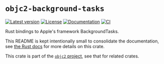 # `objc2-background-tasks`

[![Latest version](https://badgen.net/crates/v/objc2-background-tasks)](https://crates.io/crates/objc2-background-tasks)
[![License](https://badgen.net/badge/license/Zlib%20OR%20Apache-2.0%20OR%20MIT/blue)](../../LICENSE.md)
[![Documentation](https://docs.rs/objc2-background-tasks/badge.svg)](https://docs.rs/objc2-background-tasks/)
[![CI](https://github.com/madsmtm/objc2/actions/workflows/ci.yml/badge.svg)](https://github.com/madsmtm/objc2/actions/workflows/ci.yml)

Rust bindings to Apple's framework BackgroundTasks.

This README is kept intentionally small to consolidate the documentation, see
[the Rust docs](https://docs.rs/objc2-background-tasks/) for more details on this crate.

This crate is part of the [`objc2` project](https://github.com/madsmtm/objc2),
see that for related crates.
